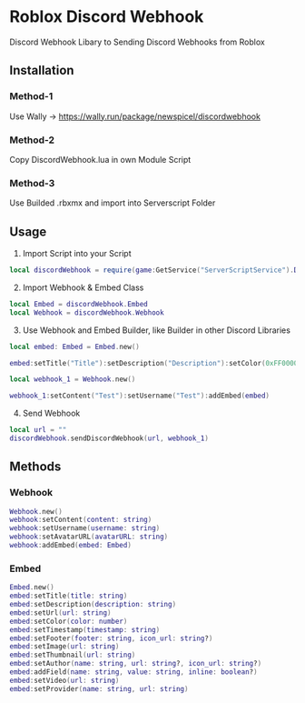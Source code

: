 # Roblox Discord Webhook

Discord Webhook Libary to Sending Discord Webhooks from Roblox

## Installation 

### Method-1 
Use Wally -> https://wally.run/package/newspicel/discordwebhook
### Method-2
Copy DiscordWebhook.lua in own Module Script
### Method-3
Use Builded .rbxmx and import into Serverscript Folder


## Usage

1. Import Script into your Script
```lua
local discordWebhook = require(game:GetService("ServerScriptService").DiscordWebhook.DiscordWebhook)
```

2. Import Webhook & Embed Class 
```lua
local Embed = discordWebhook.Embed
local Webhook = discordWebhook.Webhook
```
3. Use Webhook and Embed Builder, like Builder in other Discord Libraries 
```lua
local embed: Embed = Embed.new()

embed:setTitle("Title"):setDescription("Description"):setColor(0xFF0000):addField("Field 2", "Value 2", false)

local webhook_1 = Webhook.new()

webhook_1:setContent("Test"):setUsername("Test"):addEmbed(embed)

```

4. Send Webhook
```lua
local url = ""
discordWebhook.sendDiscordWebhook(url, webhook_1)
```

## Methods

### Webhook
```lua
Webhook.new()
webhook:setContent(content: string)
webhook:setUsername(username: string)
webhook:setAvatarURL(avatarURL: string)
webhook:addEmbed(embed: Embed)
```

### Embed
```lua
Embed.new()
embed:setTitle(title: string)
embed:setDescription(description: string)
embed:setUrl(url: string)
embed:setColor(color: number)
embed:setTimestamp(timestamp: string)
embed:setFooter(footer: string, icon_url: string?)
embed:setImage(url: string)
embed:setThumbnail(url: string)
embed:setAuthor(name: string, url: string?, icon_url: string?)
embed:addField(name: string, value: string, inline: boolean?)
embed:setVideo(url: string)
embed:setProvider(name: string, url: string)
```